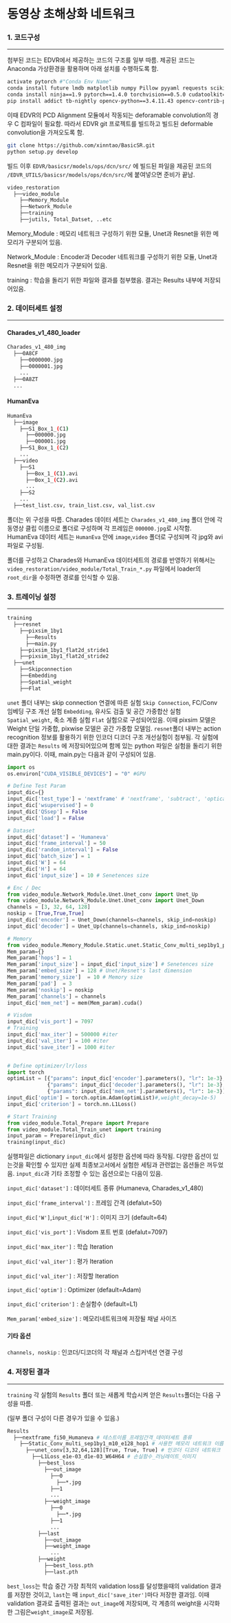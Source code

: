 
# 동영상 초해상화 네트워크

### 1. 코드구성
---
첨부된 코드는 EDVR에서 제공하는 코드의 구조를 일부 따름. 제공된 코드는 Anaconda 가상환경을 활용하며 아래 설치를 수행하도록 함.

```bash
activate pytorch #"Conda Env Name"
conda install future lmdb matplotlib numpy Pillow pyyaml requests scikit-image scipy tqdm yapf
conda install ninja==1.9 pytorch==1.4.0 torchvision==0.5.0 cudatoolkit=10.1 -c pytorch
pip install addict tb-nightly opencv-python==3.4.11.43 opencv-contrib-python==3.4.11.43
```
이때 EDVR의 PCD Alignment 모듈에서 작동되는 deforamable convolution의 경우 C 컴파일이 필요함. 따라서 EDVR git 프로젝트를 빌드하고 빌드된 deformable convolution을 가져오도록 함.

```bash
git clone https://github.com/xinntao/BasicSR.git
python setup.py develop
```
빌드 이후 ```EDVR/basicsr/models/ops/dcn/src/``` 에 빌드된 파일을 제공된 코드의 ```/EDVR_UTILS/basicsr/models/ops/dcn/src/```에 붙여넣으면 준비가 끝남.



```bash
video_restoration
  ├──video_module
    ├──Memory_Module
    ├──Network_Module
    ├──training
    ├──jutils, Total_Datset, ..etc
```
Memory_Module   : 메모리 네트워크 구성하기 위한 모듈, Unet과 Resnet을 위한 메모리가 구분되어 있음. 

Network_Module  : Encoder과 Decoder 네트워크를 구성하기 위한 모듈, Unet과 Resnet을 위한 메모리가 구분되어 있음.

training        : 학습을 돌리기 위한 파일와 결과를 첨부했음. 결과는 Results 내부에 저장되어있음.




### 2. 데이터세트 설정
---

#### Charades_v1_480_loader
```bash
Charades_v1_480_img
  ├──0A8CF
    ├──0000000.jpg
    ├──0000001.jpg
    ...
  ├──0A8ZT
  ...
```
#### HumanEva
```bash
HumanEva
  ├──image
    ├──S1_Box_1_(C1)
      ├──000000.jpg
      ├──000001.jpg
    ├──S1_Box_1_(C2)
    ...
  ├──video
    ├──S1
      ├──Box_1_(C1).avi
      ├──Box_1_(C2).avi
      ...
    ├──S2
    ...
  ├──test_list.csv, train_list.csv, val_list.csv
```
폴더는 위 구성을 따름. 
Charades 데이터 세트는 ```Charades_v1_480_img``` 폴더 안에 각 동영상 클립 이름으로 폴더로 구성하며 각 프레임은 ```000000.jpg```로 시작함.
HumanEva 데이터 세트는 ```HumanEva``` 안에 ```image```,```video``` 폴더로 구성되며 각 jpg와 avi 파일로 구성됨.

폴더를 구성하고 Charades와 HumanEva 데이터세트의 경로를 반영하기 위해서는 ```video_restoration/video_module/Total_Train_*.py``` 파일에서 loader의 ```root_dir```을 수정하면 경로를 인식할 수 있음.



### 3. 트레이닝 설정
---
```bash
training
  ├──resnet
    ├──pixsim_1by1
      ├──Results
      ├──main.py
    ├──pixsim_1by1_flat2d_stride1
    ├──pixsim_1by1_flat2d_stride2
  ├──unet
    ├──Skipconnection
    ├──Embedding
    ├──Spatial_weight
    ├──Flat
```
```unet``` 폴더 내부는 skip connection 연결에 따른 실험 ```Skip Connection```, FC/Conv 임베딩 구조 개선 실험 ```Embedding```, 유사도 검출 및 공간 가중합산 실험 ```Spatial_weight```, 축소 계층 실험 ```Flat``` 실험으로 구성되어있음. 이때 pixsim 모델은 Weight 단일 가중합, pixwise 모델은 공간 가중합 모델임. 
```resnet```폴더 내부는 action recognition 정보를 활용하기 위한  인코더 디코더 구조 개선실험이 첨부됨.
각 실험에 대한 결과는 ```Results``` 에 저장되어있으며 함께 있는 python 파일은 실험을 돌리기 위한 main.py이다. 이때, main.py는 다음과 같이 구성되어 있음.

```python
import os
os.environ["CUDA_VISIBLE_DEVICES"] = "0" #GPU

# Define Test Param
input_dic={}
input_dic['test_type'] = 'nextframe' # 'nextframe', 'subtract', 'opticalflow'
input_dic['wsupervised'] = 0
input_dic['QSsep'] = False
input_dic['load'] = False

# Dataset
input_dic['dataset'] = 'Humaneva'
input_dic['frame_interval'] = 50
input_dic['random_interval'] = False
input_dic['batch_size'] = 1
input_dic['W'] = 64
input_dic['H'] = 64
input_dic['input_size'] = 10 # Senetences size

# Enc / Dec
from video_module.Network_Module.Unet.Unet_conv import Unet_Up
from video_module.Network_Module.Unet.Unet_conv import Unet_Down
channels = [3, 32, 64, 128]
noskip = [True,True,True]
input_dic['encoder'] = Unet_Down(channels=channels, skip_ind=noskip)
input_dic['decoder'] = Unet_Up(channels=channels, skip_ind=noskip)

# Memory
from video_module.Memory_Module.Static.unet.Static_Conv_multi_sep1by1_pixsim import mem
Mem_param={}
Mem_param['hops'] = 1
Mem_param['input_size'] = input_dic['input_size'] # Senetences size
Mem_param['embed_size'] = 128 # Unet/Resnet's last dimension
Mem_param['memory_size']  = 10 # Memory size
Mem_param['pad']  = 3
Mem_param['noskip'] = noskip
Mem_param['channels'] = channels
input_dic['mem_net'] = mem(Mem_param).cuda()

# Visdom
input_dic['vis_port'] = 7097
# Training
input_dic['max_iter'] = 500000 #iter
input_dic['val_iter'] = 100 #iter
input_dic['save_iter'] = 1000 #iter


# Define optimizer/lr/loss
import torch
optimList = [{"params": input_dic['encoder'].parameters(), "lr": 1e-3},
             {"params": input_dic['decoder'].parameters(), "lr": 1e-3},
             {"params": input_dic['mem_net'].parameters(), "lr": 1e-3}]
input_dic['optim'] = torch.optim.Adam(optimList)#,weight_decay=1e-5)
input_dic['criterion'] = torch.nn.L1Loss()

# Start Training
from video_module.Total_Prepare import Prepare
from video_module.Total_Train_unet import training
input_param = Prepare(input_dic)
training(input_dic)

```

실행파일은 dictionary ```input_dic```에서 설정한 옵션에 따라 동작됨. 
다양한 옵션이 있는것을 확인할 수 있지만 실제 최종보고서에서 실험한 세팅과 관련없는 옵션들은 꺼두었음.
```input_dic```과 기타 조정할 수 있는 옵션으로는 다음이 있음.

```input_dic['dataset']``` : 데이터세트 종류 (Humaneva, Charades_v1_480)

```input_dic['frame_interval']``` : 프레임 간격 (defalut=50)

```input_dic['W']```,```input_dic['H']``` : 이미지 크기 (default=64)

```input_dic['vis_port']``` : Visdom 포트 번호 (defalut=7097)

```input_dic['max_iter']``` : 학습 Iteration

```input_dic['val_iter']``` : 평가 Iteration

```input_dic['val_iter']``` : 저장할 Iteration

```input_dic['optim']``` : Optimizer (default=Adam)

```input_dic['criterion']``` : 손실함수 (default=L1)

```Mem_param['embed_size']``` : 메모리네트워크에 저장될 채널 사이즈

#### 기타 옵션

```channels, noskip``` : 인코더/디코더의 각 채널과 스킵커넥션 연결 구성




### 4. 저장된 결과
---
```training``` 각 실험의 ```Results``` 폴더 또는 새롭게 학습시켜 얻은 ```Results```폴더는 다음 구성을 따름. 

(일부 폴더 구성이 다른 경우가 있을 수 있음.)
```bash
Results
  ├──nextframe_fi50_Humaneva # 테스트이름_프레임간격_데이터세트 종류
    ├──Static_Conv_multi_sep1by1_m10_e128_hop1 # 사용한 메모리 네트워크 이름
      ├──unet_conv[3,32,64,128][True, True, True] # 인코더 디코더 네트워크 이름
        ├──L1Loss_e1e-03_d1e-03_W64H64 # 손실함수_러닝레이트_이미지 
          ├──best_loss
            ├──out_image
              ├──0
                ├──*.jpg
              ├──1
              ...
            ├──weight_image
              ├──0
                ├──*.jpg
              ├──1
              ...
          ├──last
            ├──out_image
            ├──weight_image
              ...
          ├──weight
            ├──best_loss.pth
            ├──last.pth
```

```best_loss```는 학습 중간 가장 최적의 validation loss를 달성했을때의 validation 결과를 저장한 것이고, ```last```는 매 ```input_dic['save_iter']```마다 저장한 결과임.
이때 validation 결과로 출력된 결과는 ```out_image```에 저장되며, 각 계층의 weight을 시각화 한 그림은```weight_image```로 저장됨.
